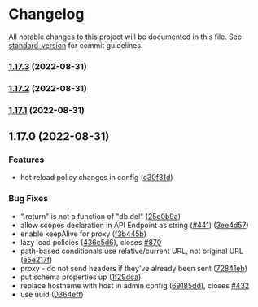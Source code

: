 # Changelog

All notable changes to this project will be documented in this file. See [standard-version](https://github.com/conventional-changelog/standard-version) for commit guidelines.

### [1.17.3](https://github.com/veeklabs/service-helper/compare/v1.17.2...v1.17.3) (2022-08-31)

### [1.17.2](https://github.com/veeklabs/service-helper/compare/v1.17.1...v1.17.2) (2022-08-31)

### [1.17.1](https://github.com/veeklabs/service-helper/compare/v1.17.0...v1.17.1) (2022-08-31)

## 1.17.0 (2022-08-31)


### Features

* hot reload policy changes in config ([c30f31d](https://github.com/veeklabs/service-helper/commit/c30f31d1dc0578bf5b068f9534aaa53647bc99f1))


### Bug Fixes

* ".return" is not a function of "db.del" ([25e0b9a](https://github.com/veeklabs/service-helper/commit/25e0b9ae6eef022ea4ea46d643e9dc53fcf501b8))
* allow scopes declaration in API Endpoint as string ([#441](https://github.com/veeklabs/service-helper/issues/441)) ([3ee4d57](https://github.com/veeklabs/service-helper/commit/3ee4d57948303684b12597b5c2d7ae92d4a23b60))
* enable keepAlive for proxy ([f3b445b](https://github.com/veeklabs/service-helper/commit/f3b445b1b68644b17d9c28947ba61a2f6b2ff835))
* lazy load policies ([436c5d6](https://github.com/veeklabs/service-helper/commit/436c5d655d7817a4f09d6dfe88a20cd3e619cd93)), closes [#870](https://github.com/veeklabs/service-helper/issues/870)
* path-based conditionals use relative/current URL, not original URL ([e5e217f](https://github.com/veeklabs/service-helper/commit/e5e217f5632bc670a125f06f396e94faf6880717))
* proxy - do not send headers if they've already been sent ([72841eb](https://github.com/veeklabs/service-helper/commit/72841eb276b556d1c7e9541a4911a7eb774f3fd7))
* put schema properties up ([1f29dca](https://github.com/veeklabs/service-helper/commit/1f29dca32bce163b644d6f670efdd70bfe2fe4af))
* replace hostname with host in admin config ([69185dd](https://github.com/veeklabs/service-helper/commit/69185dde3d742e2b081998a1b63a6b6413d83f0c)), closes [#432](https://github.com/veeklabs/service-helper/issues/432)
* use uuid ([0364eff](https://github.com/veeklabs/service-helper/commit/0364effb1484c1f6fcd4df5b7d72384462b2d5bd))

